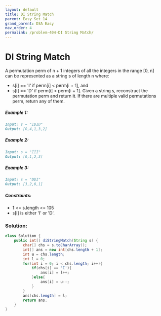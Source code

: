```yaml
---
layout: default
title: DI String Match
parent: Easy Set 14
grand_parent: DSA Easy
nav_order: 4
permalink: /problem-404-DI String Match/
---
```

# DI String Match
A permutation perm of n + 1 integers of all the integers in the range [0, n] can be represented as a string s of length n where:

* s[i] == 'I' if perm[i] < perm[i + 1], and
* s[i] == 'D' if perm[i] > perm[i + 1].
Given a string s, reconstruct the permutation perm and return it. If there are multiple valid permutations perm, return any of them.

##### Example 1:
```markdown
Input: s = "IDID"
Output: [0,4,1,3,2]
```
##### Example 2:
```markdown
Input: s = "III"
Output: [0,1,2,3]
```
##### Example 3:
```markdown
Input: s = "DDI"
Output: [3,2,0,1]
```
##### Constraints:
* 1 <= s.length <= 105
* s[i] is either 'I' or 'D'.

### Solution:
```java
class Solution {
    public int[] diStringMatch(String s) {
        char[] chs = s.toCharArray();
        int[] ans = new int[chs.length + 1];
        int u = chs.length;
        int l = 0;
        for(int i = 0; i < chs.length; i++){
            if(chs[i] == 'I'){
                ans[i] = l++;
            }else{
                ans[i] = u--;
            }
        }
        ans[chs.length] = l;
        return ans;
    }
}
```